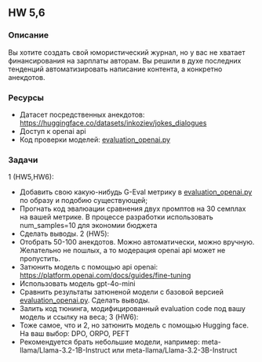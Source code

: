 ## HW 5,6

### Описание
Вы хотите создать свой юмористический журнал, но у вас не хватает финансирования на зарплаты авторам. 
Вы решили в духе последних тенденций автоматизировать написание контента, а конкретно анекдотов.

### Ресурсы
* Датасет посредственных анекдотов: https://huggingface.co/datasets/inkoziev/jokes_dialogues
* Доступ к openai api
* Код проверки моделей: [evaluation_openai.py](evaluation_openai.py)

### Задачи
1 (HW5,HW6):
* Добавить свою какую-нибудь G-Eval метрику в [evaluation_openai.py](evaluation_openai.py) по образу и подобию существующей; 
* Прогнать код эвалюации сравнения двух промптов на 30 семплах на вашей метрике.  В процессе разработки использовать num_samples=10 для экономии бюджета
* Сделать выводы.
2 (HW5):
* Отобрать 50-100 анекдотов. Можно автоматически, можно вручную. Желательно не пошлых, а то модерация openai api может не пропустить.
* Затюнить модель с помощью api openai: https://platform.openai.com/docs/guides/fine-tuning
* Использовать модель gpt-4o-mini
* Сравнить результаты затюненой модели с базовой версией [evaluation_openai.py](evaluation_openai.py). Сделать выводы.
* Залить код тюнинга, модифицированный evaluation code под вашу модель и ссылку на веса;
3 (HW6):
* Тоже самое, что и 2, но затюнить модель с помощью Hugging face. На ваш выбор: DPO, ORPO, PEFT
* Рекомендуется брать небольшие модели, например: meta-llama/Llama-3.2-1B-Instruct или meta-llama/Llama-3.2-3B-Instruct

